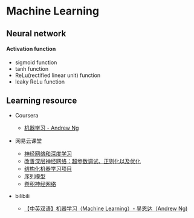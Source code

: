 # Machine Learning

## Neural network

#### Activation function
* sigmoid function
* tanh function
* ReLu(rectified linear unit) function
* leaky ReLu function


## Learning resource

* Coursera
  * [机器学习 - Andrew Ng](https://www.coursera.org/learn/machine-learning/home/welcome)

* 网易云课堂
  * [神经网络和深度学习](https://mooc.study.163.com/learn/2001281002?tid=2001392029)
  * [改善深层神经网络：超参数调试、正则化以及优化](https://mooc.study.163.com/learn/2001281003?tid=2001391036)
  * [结构化机器学习项目](https://mooc.study.163.com/learn/2001280004?tid=2001391037)
  * [序列模型](https://mooc.study.163.com/learn/2001280005?tid=2001391038)
  * [卷积神经网络](https://mooc.study.163.com/learn/2001281004?tid=2001392030)

* bilibili
  * [【中英双语】机器学习（Machine Learning）- 吴恩达（Andrew Ng)](https://www.bilibili.com/video/av9912938/)
